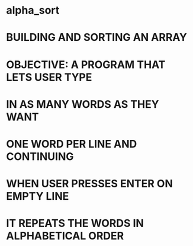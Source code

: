 # alpha_sort

# BUILDING AND SORTING AN ARRAY
# OBJECTIVE: A PROGRAM THAT LETS USER TYPE 
#            IN AS MANY WORDS AS THEY WANT
#            ONE WORD PER LINE AND CONTINUING
#            WHEN USER PRESSES ENTER ON EMPTY LINE
#            IT REPEATS THE WORDS IN ALPHABETICAL ORDER
